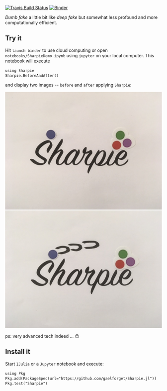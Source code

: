 
[![Travis Build Status](https://travis-ci.org/gaelforget/Sharpie.jl.svg?branch=master)](https://travis-ci.org/gaelforget/Sharpie.jl)
[![Binder](https://mybinder.org/badge_logo.svg)](https://mybinder.org/v2/gh/gaelforget/Sharpie.jl/master?filepath=notebooks%2FSharpieDemo.ipynb)

_Dumb fake_ a little bit like _deep fake_ but somewhat less profound and more computationally efficient. 

## Try it

Hit `launch binder` to use cloud computing or open `notebooks/SharpieDemo.ipynb` using `jupyter` on your local computer. This notebook will execute

```
using Sharpie
Sharpie.BeforeAndAfter()
```

and display two images -- `before` and `after` applying `Sharpie`:

![alt-text-1](figs/Sharpie_before.jpg "Before") ![alt-text-2](figs/Sharpie_after.jpg "After")

ps: very advanced tech indeed ... :wink:

## Install it

Start `IJulia` or a `Jupyter` notebook and execute:

```
using Pkg
Pkg.add(PackageSpec(url="https://github.com/gaelforget/Sharpie.jl"))
Pkg.test("Sharpie")
```
